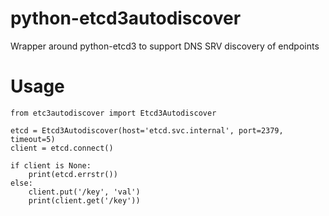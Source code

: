 python-etcd3autodiscover
========================

Wrapper around python-etcd3 to support DNS SRV discovery of endpoints 

Usage
=====

```
from etc3autodiscover import Etcd3Autodiscover

etcd = Etcd3Autodiscover(host='etcd.svc.internal', port=2379, timeout=5)
client = etcd.connect()

if client is None:
	print(etcd.errstr())
else:
	client.put('/key', 'val')
	print(client.get('/key'))
```
